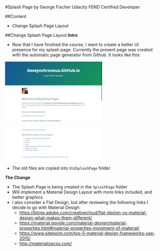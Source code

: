 #Splash Page
by George Fischer
Udacity FEND Certified Developer

##Content
- Change Splash Page Layout

##Change Splash Page Layout
**Intro**
- Now that I have finished the course, I want to create a better UI presence for my splash page.  Currently the present page was created with the automatic page generator from Github.  It looks like this:

![Screenshot1 Original Splash Page](https://github.com/Geosynchronous/geosynchronous.github.io/blob/master/Docimages/Screen%20Shot%202016-11-28%20at%208.51.08%20PM.png)

![Screenshot2 Original Splash Page](https://github.com/Geosynchronous/geosynchronous.github.io/blob/master/Docimages/Screen%20Shot%202016-11-28%20at%208.51.24%20PM.png)

- The old files are copied into `OldSplashPage` folder

**The Change**
- The Splash Page is being created in the `SplashPage` folder
- Will implement a Material Design Layout with more links included, and better graphics
- I also consider a Flat Design, but after reviewing the following links I decide to go with Material Desigh:
  - https://blogs.adobe.com/creativecloud/flat-design-vs-material-design-what-makes-them-different/
  - https://material.google.com/material-design/material-properties.html#material-properties-movement-of-material/
  - https://www.sitepoint.com/top-5-material-design-frameworks-use-2015/
  - http://materializecss.com/


